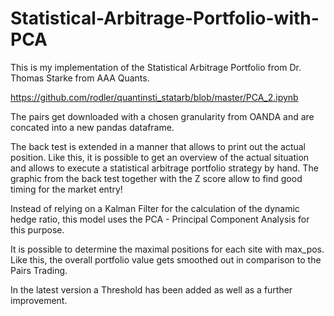 # Statistical-Arbitrage-Portfolio-with-PCA

This is my implementation of the Statistical Arbitrage Portfolio from Dr. Thomas Starke from AAA Quants.

https://github.com/rodler/quantinsti_statarb/blob/master/PCA_2.ipynb

The pairs get downloaded with a chosen granularity from OANDA and are concated into a new pandas dataframe.

The back test is extended in a manner that allows to print out the actual position. Like this, it is possible to get an overview of the actual situation and allows to execute a statistical arbitrage portfolio strategy by hand. The graphic from the back test together with the Z score allow to find good timing for the market entry!

Instead of relying on a Kalman Filter for the calculation of the dynamic hedge ratio, this model uses the PCA - Principal Component Analysis for this purpose.

It is possible to determine the maximal positions for each site with max_pos. Like this, the overall portfolio value gets smoothed out in comparison to the Pairs Trading.

In the latest version a Threshold has been added as well as a further improvement.  
